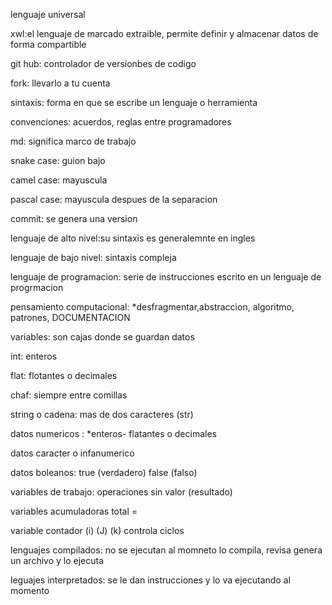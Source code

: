 lenguaje universal

xwl:el lenguaje de marcado extraible, permite definir y almacenar datos de forma compartible

git hub: controlador de versionbes de codigo

fork: llevarlo a tu cuenta

sintaxis: forma en que se escribe un lenguaje o herramienta

convenciones: acuerdos, reglas entre programadores

md: significa marco de trabajo

snake case: guion bajo

camel case: mayuscula

pascal case: mayuscula despues de la separacion

commit: se genera una version

lenguaje de alto nivel:su sintaxis es generalemnte en ingles

lenguaje de bajo nivel: sintaxis compleja 

lenguaje de programacion: serie de instrucciones escrito en un lenguaje de progrmacion

pensamiento computacional:  *desfragmentar,abstraccion, algoritmo, patrones, DOCUMENTACION

variables: son cajas donde se guardan datos 

int: enteros

flat: flotantes o decimales

chaf: siempre entre comillas 

string o cadena: mas de dos caracteres (str)

datos numericos : *enteros- flatantes o decimales

datos caracter o infanumerico 

datos boleanos: true (verdadero) false (falso)

variables de trabajo: operaciones sin valor (resultado)

variables acumuladoras total =

variable contador (i) (J) (k) controla ciclos

lenguajes compilados: no se ejecutan al momneto lo compila, revisa genera un archivo y lo ejecuta

leguajes interpretados: se le dan instrucciones y lo va ejecutando al momento 

